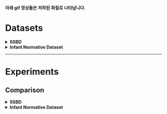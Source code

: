 **아래 gif 영상들은 저하된 화질로 나타납니다.**

Datasets
===

<details markdown="1">
<summary> <b>SSBD</b> </summary>

SSBD
---

SSBD 데이터셋은 3가지 종류의 행동 (Arm flapping, Headbanging, Spinning)을 보이는 유튜브 영상들로 이루어져 있다. 유튜브 사용자들이 공개한 영상들이기 때문에 SSBD에서 제공하는 일부 영상들은 비공개되거나 삭제되어 사용할 수 없다. 또한, 다운받을 수 있는 영상들 중에도 상태가 좋지 않은 영상들 (서로 다른 resolution, 심한 노이즈, 어두움, 정지된 영상, 끊김 등)이 있다는 것을 감안한다.

실험을 위해 다음과 같은 과정을 수행하였다.
  1. 데이터셋이 제공하는 annotation 파일(`.xml`)을 기준으로, 각 원본 영상에서 (e.g. v_ArmFlapping_01.avi) 두드러진 Action이 관찰된 구간만 참조한다.
  2. 참조한 구간을 [오픈소스 툴](https://github.com/antran89/clipping_ssbd_videos)을 사용해 ???x320 size의 영상으로 추출한다.

ArmFlapping | HeadBanging | Spinning
:--------:|:--------:|:--------:
![](../images/ssbd_armflapping.gif) | ![](../images/ssbd_headbanging.gif) | ![](../images/ssbd_spinning.gif)

<br/>

</details>


<details markdown="1">
<summary> <b>Infant Normative Dataset</b> </summary>

Infant Normative Dataset
---

생후 20주차 이내의 건강한 아이들의 움직임을 녹화한 유튜브 영상들 (100개 이상)로 구성되어 있다. 영상들은 대체로 양호하지만, 촬영할 때의 각도나 영상 속 아이의 머리가 향한 방향이 조금씩 다르다 (e.g. 오른쪽 방향으로 누워있는 아이, 위쪽 방향으로 누워 있는 아이).

실험을 위해 다음과 같은 과정을 수행하였다.
  1. 데이터셋이 제공하는 annotation 파일(`.csv`)을 기준으로, 각 원본 영상에서 (e.g. 4.avi) 아이의 모습만 촬영된 구간을 참조한다.
  2. 참조한 구간을 MoviePy를 사용해 ???x320 size의 영상으로 추출한다.

example 1 | example 2
:--------:|:--------:
![](../images/infant1.gif) | ![](../images/infant2.gif)

<br/>

</details>

---

Experiments
===

Comparison
---

<details markdown="1">
<summary> <b>SSBD</b> </summary>

### SSBD

- ArmFlapping

OpenPose | AlphaPose
:--------:|:--------:
![](../images/armflapping_40_openpose.gif) | ![](../images/armflapping_40_alphapose.gif)
![](../images/armflapping_mppe_49_openpose.gif) | ![](../images/armflapping_mppe_49_alphapose.gif)

- HeadBanging

OpenPose | AlphaPose
:--------:|:--------:
![](../images/headbanging_05_openpose.gif) | ![](../images/headbanging_05_alphapose.gif)
![](../images/headbanging_25_openpose.gif) | ![](../images/headbanging_25_alphapose.gif)

- Spinning

OpenPose | AlphaPose
:--------:|:--------:
![](../images/spinning_02_openpose.gif) | ![](../images/spinning_02_alphapose.gif)
![](../images/spinning_26_openpose.gif) | ![](../images/spinning_26_alphapose.gif)

</details>


<details markdown="1">
<summary> <b>Infant Normative Dataset</b> </summary>

### Infant Normative Dataset

- 머리가 오른쪽/왼쪽 방향으로 향한 자세

OpenPose | AlphaPose
:--------:|:--------:
![](../images/ind_59_openpose.gif) | ![](../images/ind_59_alphapose.gif)
![](../images/ind_10_openpose.gif) | ![](../images/ind_10_alphapose.gif)

- 머리가 위쪽 방향으로 향한 자세

OpenPose | AlphaPose
:--------:|:--------:
![](../images/ind_5_openpose.gif) | ![](../images/ind_5_alphapose.gif)
![](../images/ind_168_openpose.gif) | ![](../images/ind_168_alphapose.gif)

- 새우잠 자세 / 특이한 자세

OpenPose | AlphaPose
:--------:|:--------:
![](../images/ind_135_openpose.gif) | ![](../images/ind_135_alphapose.gif)
![](../images/ind_86_openpose.gif) | ![](../images/ind_86_alphapose.gif)

- 엎드린 자세

OpenPose | AlphaPose
:--------:|:--------:
![](../images/ind_13_openpose.gif) | ![](../images/ind_13_alphapose.gif)
![](../images/ind_135_2_openpose.gif) | ![](../images/ind_135_2_alphapose.gif)

- 역동적인 움직임

OpenPose | AlphaPose
:--------:|:--------:
![](../images/ind_32_openpose.gif) | ![](../images/ind_32_alphapose.gif)
![](../images/ind_88_openpose.gif) | ![](../images/ind_88_alphapose.gif)


</details>
